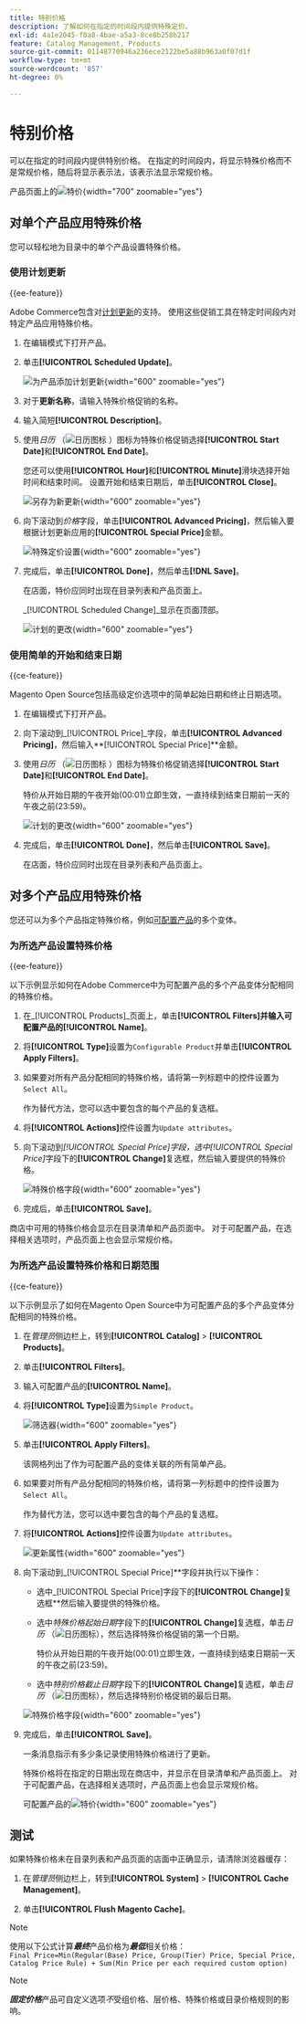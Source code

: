 ```yaml
---
title: 特别价格
description: 了解如何在指定的时间段内提供特殊定价。
exl-id: 4a1e2045-f0a8-4bae-a5a3-8ce8b258b217
feature: Catalog Management, Products
source-git-commit: 01148770946a236ece2122be5a88b963a0f07d1f
workflow-type: tm+mt
source-wordcount: '857'
ht-degree: 0%

---
```


# 特别价格

可以在指定的时间段内提供特别价格。 在指定的时间段内，将显示特殊价格而不是常规价格，随后将显示表示法，该表示法显示常规价格。

产品页面上的![特价](./assets/storefront-price-special.png){width="700" zoomable="yes"}

## 对单个产品应用特殊价格

您可以轻松地为目录中的单个产品设置特殊价格。

### 使用计划更新

{{ee-feature}}

Adobe Commerce包含对[计划更新](../content-design/content-staging-scheduled-update.md)的支持。 使用这些促销工具在特定时间段内对特定产品应用特殊价格。

1. 在编辑模式下打开产品。

1. 单击&#x200B;**[!UICONTROL Scheduled Update]**。

   ![为产品添加计划更新](./assets/product-schedule-new-update.png){width="600" zoomable="yes"}

1. 对于&#x200B;**更新名称**，请输入特殊价格促销的名称。

1. 输入简短&#x200B;**[!UICONTROL Description]**。

1. 使用&#x200B;_日历_ （![日历图标](../assets/icon-calendar.png) ）图标为特殊价格促销选择&#x200B;**[!UICONTROL Start Date]**&#x200B;和&#x200B;**[!UICONTROL End Date]**。

   您还可以使用&#x200B;**[!UICONTROL Hour]**&#x200B;和&#x200B;**[!UICONTROL Minute]**&#x200B;滑块选择开始时间和结束时间。 设置开始和结束日期后，单击&#x200B;**[!UICONTROL Close]**。

   ![另存为新更新](./assets/product-price-special-scheduled-update.png){width="600" zoomable="yes"}

1. 向下滚动到&#x200B;_价格_&#x200B;字段，单击&#x200B;**[!UICONTROL Advanced Pricing]**，然后输入要根据计划更新应用的&#x200B;**[!UICONTROL Special Price]**&#x200B;金额。

   ![特殊定价设置](./assets/product-price-special.png){width="600" zoomable="yes"}

1. 完成后，单击&#x200B;**[!UICONTROL Done]**，然后单击&#x200B;**[!DNL Save]**。

   在店面，特价应同时出现在目录列表和产品页面上。

   _[!UICONTROL Scheduled Change]_显示在页面顶部。

   ![计划的更改](./assets/product-price-special-scheduled-change.png){width="600" zoomable="yes"}

### 使用简单的开始和结束日期

{{ce-feature}}

Magento Open Source包括高级定价选项中的简单起始日期和终止日期选项。

1. 在编辑模式下打开产品。

1. 向下滚动到&#x200B;_[!UICONTROL Price]_字段，单击&#x200B;**[!UICONTROL Advanced Pricing]**，然后输入&#x200B;**[!UICONTROL Special Price]**金额。

1. 使用&#x200B;_日历_ （![日历图标](../assets/icon-calendar.png) ）图标为特殊价格促销选择&#x200B;**[!UICONTROL Start Date]**&#x200B;和&#x200B;**[!UICONTROL End Date]**。

   特价从开始日期的午夜开始(00:01)立即生效，一直持续到结束日期前一天的午夜之前(23:59)。

   ![计划的更改](./assets/product-special-price-from-ce.png){width="600" zoomable="yes"}

1. 完成后，单击&#x200B;**[!UICONTROL Done]**，然后单击&#x200B;**[!UICONTROL Save]**。

   在店面，特价应同时出现在目录列表和产品页面上。

## 对多个产品应用特殊价格

您还可以为多个产品指定特殊价格，例如[可配置产品](product-create-configurable.md)的多个变体。

### 为所选产品设置特殊价格

{{ee-feature}}

以下示例显示如何在Adobe Commerce中为可配置产品的多个产品变体分配相同的特殊价格。

1. 在&#x200B;_[!UICONTROL Products]_页面上，单击&#x200B;**[!UICONTROL Filters]**并输入可配置产品的&#x200B;**[!UICONTROL Name]**。

1. 将&#x200B;**[!UICONTROL Type]**&#x200B;设置为`Configurable Product`并单击&#x200B;**[!UICONTROL Apply Filters]**。

1. 如果要对所有产品分配相同的特殊价格，请将第一列标题中的控件设置为`Select All`。

   作为替代方法，您可以选中要包含的每个产品的复选框。

1. 将&#x200B;**[!UICONTROL Actions]**&#x200B;控件设置为`Update attributes`。

1. 向下滚动到&#x200B;_[!UICONTROL Special Price]_字段，选中_[!UICONTROL Special Price]_&#x200B;字段下的&#x200B;**[!UICONTROL Change]**&#x200B;复选框，然后输入要提供的特殊价格。

   ![特殊价格字段](./assets/product-price-special-commerce.png){width="600" zoomable="yes"}

1. 完成后，单击&#x200B;**[!UICONTROL Save]**。

商店中可用的特殊价格会显示在目录清单和产品页面中。 对于可配置产品，在选择相关选项时，产品页面上也会显示常规价格。

### 为所选产品设置特殊价格和日期范围

{{ce-feature}}

以下示例显示了如何在Magento Open Source中为可配置产品的多个产品变体分配相同的特殊价格。

1. 在&#x200B;_管理员_&#x200B;侧边栏上，转到&#x200B;**[!UICONTROL Catalog]** > **[!UICONTROL Products]**。

1. 单击&#x200B;**[!UICONTROL Filters]**。

1. 输入可配置产品的&#x200B;**[!UICONTROL Name]**。

1. 将&#x200B;**[!UICONTROL Type]**&#x200B;设置为`Simple Product`。

   ![筛选器](./assets/product-price-special-filter.png){width="600" zoomable="yes"}

1. 单击&#x200B;**[!UICONTROL Apply Filters]**。

   该网格列出了作为可配置产品的变体关联的所有简单产品。

1. 如果要对所有产品分配相同的特殊价格，请将第一列标题中的控件设置为`Select All`。

   作为替代方法，您可以选中要包含的每个产品的复选框。

1. 将&#x200B;**[!UICONTROL Actions]**&#x200B;控件设置为`Update attributes`。

   ![更新属性](./assets/product-price-special-action-update-attributes-ce.png){width="600" zoomable="yes"}

1. 向下滚动到_[!UICONTROL Special Price]**字段并执行以下操作：

   - 选中_[!UICONTROL Special Price]字段下的&#x200B;**[!UICONTROL Change]**&#x200B;复选框**然后输入要提供的特殊价格。

   - 选中&#x200B;_特殊价格起始日期_&#x200B;字段下的&#x200B;**[!UICONTROL Change]**&#x200B;复选框，单击&#x200B;_日历_ （![日历图标](../assets/icon-calendar.png)），然后选择特殊价格促销的第一个日期。

     特价从开始日期的午夜开始(00:01)立即生效，一直持续到结束日期前一天的午夜之前(23:59)。

   - 选中&#x200B;_特别价格截止日期_&#x200B;字段下的&#x200B;**[!UICONTROL Change]**&#x200B;复选框，单击&#x200B;_日历_ （![日历图标](../assets/icon-calendar.png)），然后选择特别价格促销的最后日期。

   ![特殊价格字段](./assets/product-price-special-action-update-attributes-fields-ce.png){width="600" zoomable="yes"}

1. 完成后，单击&#x200B;**[!UICONTROL Save]**。

   一条消息指示有多少条记录使用特殊价格进行了更新。

   特殊价格将在指定的日期出现在商店中，并显示在目录清单和产品页面上。 对于可配置产品，在选择相关选项时，产品页面上也会显示常规价格。

   可配置产品的![特价](./assets/storefront-special-price-configurable-product-detail.png){width="600" zoomable="yes"}

## 测试

如果特殊价格未在目录列表和产品页面的店面中正确显示，请清除浏览器缓存：

1. 在&#x200B;_管理员_&#x200B;侧边栏上，转到&#x200B;**[!UICONTROL System]** > **[!UICONTROL Cache Management]**。

1. 单击&#x200B;**[!UICONTROL Flush Magento Cache]**。

>[!NOTE]
>
>使用以下公式计算&#x200B;**_最终_**&#x200B;产品价格为&#x200B;**_最低_**&#x200B;相关价格： <br/>`Final Price=Min(Regular(Base) Price, Group(Tier) Price, Special Price, Catalog Price Rule) + Sum(Min Price per each required custom option)`

>[!NOTE]
>
>**_固定价格_**&#x200B;产品可自定义选项&#x200B;_不_&#x200B;受组价格、层价格、特殊价格或目录价格规则的影响。
